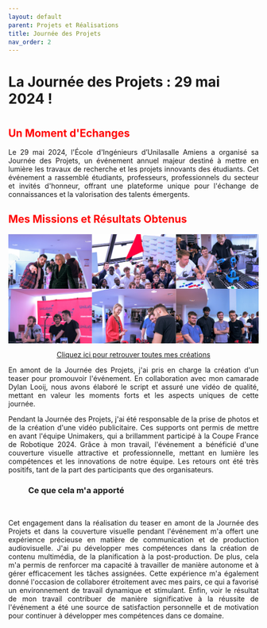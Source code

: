 ```yaml
---
layout: default
parent: Projets et Réalisations
title: Journée des Projets
nav_order: 2
---
```


<h1><strong>La Journée des Projets : 29 mai 2024 !</strong><h1>

<h2 style="color: red;"><strong>Un Moment d'Echanges</strong></h2>

<p align="justify">Le 29 mai 2024, l'École d'Ingénieurs d’Unilasalle Amiens a organisé sa Journée des Projets, un événement annuel majeur destiné à mettre en lumière les travaux de recherche et les projets innovants des étudiants. Cet événement a rassemblé étudiants, professeurs, professionnels du secteur et invités d'honneur, offrant une plateforme unique pour l'échange de connaissances et la valorisation des talents émergents.</p>

<h2 style="color: red;"><strong>Mes Missions et Résultats Obtenus</strong></h2>

<img src="../../images/photos_jprojets.png" alt="6 photos prises journée des projets" style="max-width: 100%; display: block; margin: 0 auto;">

<p align ="center"><a href="https://unimakers.fr/doc_com/Projets_et_realisations/creations.html">Cliquez ici pour retrouver toutes mes créations</a></p> 

<p align="justify">En amont de la Journée des Projets, j'ai pris en charge la création d'un teaser pour promouvoir l'événement. En collaboration avec mon camarade Dylan Looij, nous avons élaboré le script et assuré une vidéo de qualité, mettant en valeur les moments forts et les aspects uniques de cette journée.</p>

<p align="justify">Pendant la Journée des Projets, j'ai été responsable de la prise de photos et de la création d'une vidéo publicitaire. Ces supports ont permis de mettre en avant l'équipe Unimakers, qui a brillamment participé à la Coupe France de Robotique 2024. Grâce à mon travail, l'événement a bénéficié d'une couverture visuelle attractive et professionnelle, mettant en lumière les compétences et les innovations de notre équipe. Les retours ont été très positifs, tant de la part des participants que des organisateurs.</p>

<h3 style="margin-left: 40px;">Ce que cela m'a apporté</h3>

<br>

<p align ="justify">Cet engagement dans la réalisation du teaser en amont de la Journée des Projets et dans la couverture visuelle pendant l'événement m'a offert une expérience précieuse en matière de communication et de production audiovisuelle. J'ai pu développer mes compétences dans la création de contenu multimédia, de la planification à la post-production. De plus, cela m'a permis de renforcer ma capacité à travailler de manière autonome et à gérer efficacement les tâches assignées. Cette expérience m'a également donné l'occasion de collaborer étroitement avec mes pairs, ce qui a favorisé un environnement de travail dynamique et stimulant. Enfin, voir le résultat de mon travail contribuer de manière significative à la réussite de l'événement a été une source de satisfaction personnelle et de motivation pour continuer à développer mes compétences dans ce domaine.</p>